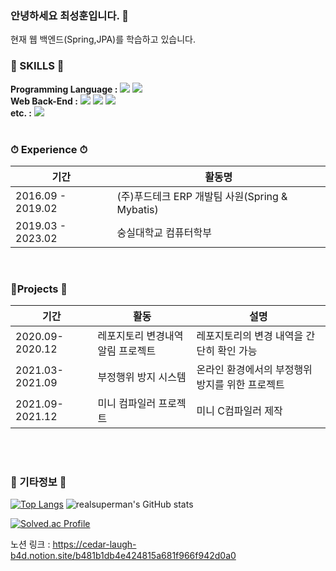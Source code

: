 ### 안녕하세요 최성훈입니다. 👋

현재 웹 백엔드(Spring,JPA)를 학습하고 있습니다.<br>

 ### 🔨 SKILLS 🔨
 **Programming Language :**
<img src="https://img.shields.io/badge/Java-000000?style=flat-square&logo=java&logoColor=#339933"/>
<img src="https://img.shields.io/badge/C-000000?style=flat-square&logo=C&logoColor=#00599C"/>
<br>
**Web Back-End :**
<img src="https://img.shields.io/badge/Spring-000000?style=flat-square&logo=Spring&logoColor=#267DFF"/></a>
<img src="https://img.shields.io/badge/Jpa-000000?style=flat-square&logo=Jpa&logoColor=#267DFF"/></a> 
<img src="https://img.shields.io/badge/RDBMS-000000?style=flat-square&logo=DB&logoColor=#267DFF"/></a> 
<br>
**etc. :**
<img src="https://img.shields.io/badge/Linux-000000?style=flat-square&logo=Linux&logoColor=#A34F26"/></a>
<br><br>
  
 ### ⏱ Experience ⏱
|기간|활동명|
|---|---|
|2016.09 - 2019.02|(주)푸드테크 ERP 개발팀 사원(Spring & Mybatis)
|2019.03 - 2023.02|숭실대학교 컴퓨터학부

<br>

### 📱Projects 📱
|기간|활동|설명|
|---|-----|---|
|2020.09-2020.12|레포지토리 변경내역 알림 프로젝트|레포지토리의 변경 내역을 간단히 확인 가능 |
|2021.03-2021.09|부정행위 방지 시스템|온라인 환경에서의 부정행위 방지를 위한 프로젝트|
|2021.09-2021.12|미니 컴파일러 프로젝트|미니 C컴파일러 제작|

<br><br>
### 📧 기타정보 📧
[![Top Langs](https://github-readme-status.vercel.app/api/top-langs/?username=realsuperman)](https://github.com/realsuperman/github-readme-stats)   ![realsuperman's GitHub stats](https://github-readme-stats.vercel.app/api?username=realsuperman&show_icons=true&theme=dark) 

[![Solved.ac Profile](http://mazassumnida.wtf/api/generate_badge?boj=seonghun7304)](https://solved.ac/seonghun7304)

노션 링크 : https://cedar-laugh-b4d.notion.site/b481b1db4e424815a681f966f942d0a0

